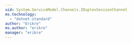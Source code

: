 ```yaml
---
uid: System.ServiceModel.Channels.IDuplexSessionChannel
ms.technology: 
  - "dotnet-standard"
author: "Erikre"
ms.author: "erikre"
manager: "erikre"
---
```

